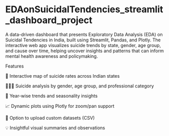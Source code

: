 # EDAonSuicidalTendencies_streamlit_dashboard_project
A data-driven dashboard that presents Exploratory Data Analysis (EDA) on Suicidal Tendencies in India, built using Streamlit, Pandas, and Plotly. The interactive web app visualizes suicide trends by state, gender, age group, and cause over time, helping uncover insights and patterns that can inform mental health awareness and policymaking.

 Features

📌 Interactive map of suicide rates across Indian states

🧑‍🤝‍🧑 Suicide analysis by gender, age group, and professional category

📅 Year-wise trends and seasonality insights

📈 Dynamic plots using Plotly for zoom/pan support

📂 Option to upload custom datasets (CSV)

💡 Insightful visual summaries and observations
